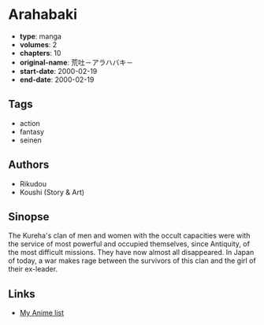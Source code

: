 # Arahabaki

-   **type**: manga
-   **volumes**: 2
-   **chapters**: 10
-   **original-name**: 荒吐－アラハバキ－
-   **start-date**: 2000-02-19
-   **end-date**: 2000-02-19

## Tags

-   action
-   fantasy
-   seinen

## Authors

-   Rikudou
-   Koushi (Story & Art)

## Sinopse

The Kureha's clan of men and women with the occult capacities were with the service of most powerful and occupied themselves, since Antiquity, of the most difficult missions. They have now almost all disappeared. In Japan of today, a war makes rage between the survivors of this clan and the girl of their ex-leader.

## Links

-   [My Anime list](https://myanimelist.net/manga/10388/Arahabaki)
